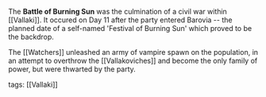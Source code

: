The **Battle of Burning Sun** was the culmination of a civil war within [[Vallaki]]. It occured on Day 11 after the party entered Barovia -- the planned date of a self-named 'Festival of Burning Sun' which proved to be the backdrop. 

The [[Watchers]] unleashed an army of vampire spawn on the population, in an attempt to overthrow the [[Vallakoviches]] and become the only family of power, but were thwarted by the party.

tags: [[Vallaki]]